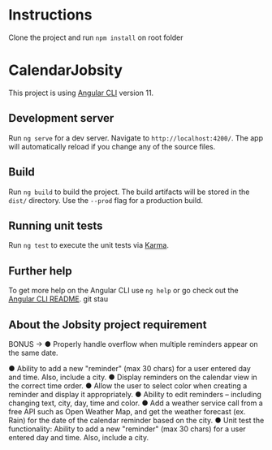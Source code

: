 # Instructions

Clone the project and run `npm install` on root folder

# CalendarJobsity

This project is using [Angular CLI](https://github.com/angular/angular-cli) version 11.

## Development server

Run `ng serve` for a dev server. Navigate to `http://localhost:4200/`. The app will automatically reload if you change any of the source files.

## Build

Run `ng build` to build the project. The build artifacts will be stored in the `dist/` directory. Use the `--prod` flag for a production build.

## Running unit tests

Run `ng test` to execute the unit tests via [Karma](https://karma-runner.github.io).

## Further help

To get more help on the Angular CLI use `ng help` or go check out the [Angular CLI README](https://github.com/angular/angular-cli/blob/master/README.md).
git stau

## About the Jobsity project requirement

BONUS -> ● Properly handle overflow when multiple reminders appear on the same date.

● Ability to add a new "reminder" (max 30 chars) for a user entered day and time. Also,
include a city.
● Display reminders on the calendar view in the correct time order.
● Allow the user to select color when creating a reminder and display it appropriately.
● Ability to edit reminders – including changing text, city, day, time and color.
● Add a weather service call from a free API such as Open Weather Map, and get the
weather forecast (ex. Rain) for the date of the calendar reminder based on the city.
● Unit test the functionality: Ability to add a new "reminder" (max 30 chars) for a user
entered day and time. Also, include a city.
